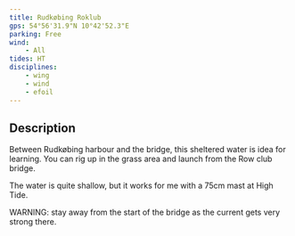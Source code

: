 ```yaml
---
title: Rudkøbing Roklub
gps: 54°56'31.9"N 10°42'52.3"E
parking: Free
wind: 
    - All
tides: HT
disciplines:
    - wing
    - wind
    - efoil
---
```

## Description

Between Rudkøbing harbour and the bridge, this sheltered water is idea for learning.
You can rig up in the grass area and launch from the Row club bridge.

The water is quite shallow, but it works for me with a 75cm mast at High Tide.

WARNING: stay away from the start of the bridge as the current gets very strong there.